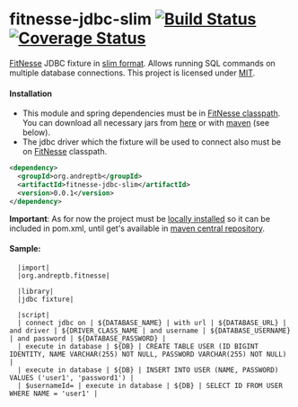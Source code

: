 fitnesse-jdbc-slim [![Build Status](https://travis-ci.org/andreptb/fitnesse-jdbc-slim.svg)](https://travis-ci.org/andreptb/fitnesse-jdbc-slim) [![Coverage Status](https://coveralls.io/repos/andreptb/fitnesse-jdbc-slim/badge.svg)](https://coveralls.io/r/andreptb/fitnesse-jdbc-slim)
==============

[FitNesse](https://github.com/unclebob/fitnesse) JDBC fixture in [slim format](http://www.fitnesse.org/FitNesse.UserGuide.WritingAcceptanceTests.SliM). Allows running SQL commands on multiple database connections. This project is licensed under [MIT](LICENSE).

#### Installation

* This module and spring dependencies must be in [FitNesse classpath](http://www.fitnesse.org/FitNesse.FullReferenceGuide.UserGuide.WritingAcceptanceTests.ClassPath). You can download all necessary jars from [here](https://github.com/andreptb/fitnesse-jdbc-slim/releases/download/0.0.1/fitness-jdbc-slim-all-jars.zip) or with [maven](https://github.com/lvonk/fitnesse-maven-classpath) (see below).
* The jdbc driver which the fixture will be used to connect also must be on [FitNesse](https://github.com/unclebob/fitnesse) classpath.

```xml
<dependency>
  <groupId>org.andreptb</groupId>
  <artifactId>fitnesse-jdbc-slim</artifactId>
  <version>0.0.1</version>
</dependency>
```

**Important**: As for now the project must be [locally installed](http://maven.apache.org/plugins/maven-install-plugin/usage.html) so it can be included in pom.xml, until get's available in [maven central repository](https://issues.sonatype.org/browse/OSSRH-13726).

####  Sample:
```
  |import|
  |org.andreptb.fitnesse|
  
  |library|
  |jdbc fixture|

  |script|
  | connect jdbc on | ${DATABASE_NAME} | with url | ${DATABASE_URL} | and driver | ${DRIVER_CLASS_NAME | and username | ${DATABASE_USERNAME} | and password | ${DATABASE_PASSWORD} |
  | execute in database | ${DB} | CREATE TABLE USER (ID BIGINT IDENTITY, NAME VARCHAR(255) NOT NULL, PASSWORD VARCHAR(255) NOT NULL) |
  | execute in database | ${DB} | INSERT INTO USER (NAME, PASSWORD) VALUES ('user1', 'password1') |
  | $usernameId= | execute in database | ${DB} | SELECT ID FROM USER WHERE NAME = 'user1' |
```






